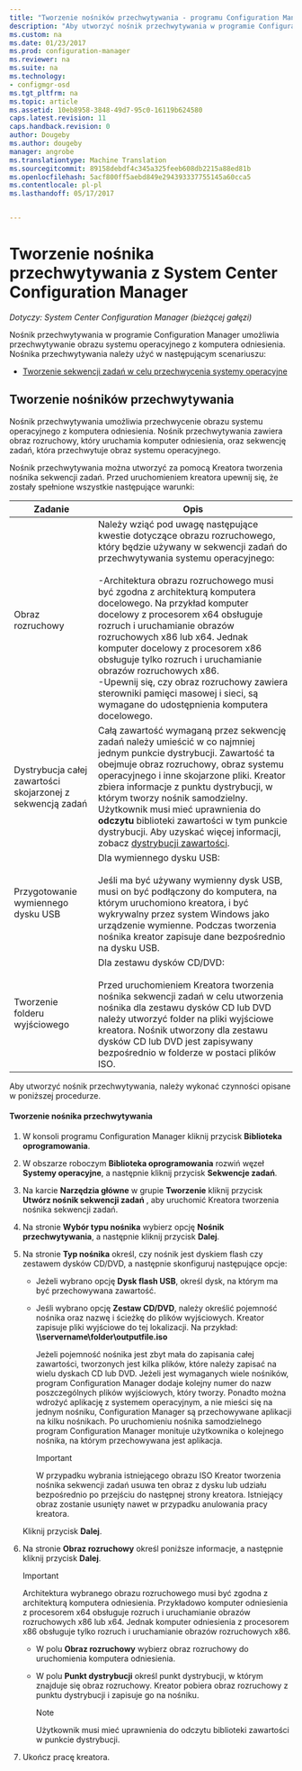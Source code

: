 ```yaml
---
title: "Tworzenie nośników przechwytywania - programu Configuration Manager | Dokumentacja firmy Microsoft"
description: "Aby utworzyć nośnik przechwytywania w programie Configuration Manager do przechwytywania obrazu systemu operacyjnego z komputera odniesienia, należy użyć Kreatora tworzenia nośnika sekwencji zadań."
ms.custom: na
ms.date: 01/23/2017
ms.prod: configuration-manager
ms.reviewer: na
ms.suite: na
ms.technology:
- configmgr-osd
ms.tgt_pltfrm: na
ms.topic: article
ms.assetid: 10eb8958-3848-49d7-95c0-16119b624580
caps.latest.revision: 11
caps.handback.revision: 0
author: Dougeby
ms.author: dougeby
manager: angrobe
ms.translationtype: Machine Translation
ms.sourcegitcommit: 89158debdf4c345a325feeb608db2215a88ed81b
ms.openlocfilehash: 5acf800ff5aebd849e294393337755145a60cca5
ms.contentlocale: pl-pl
ms.lasthandoff: 05/17/2017


---
```

# <a name="create-capture-media-with-system-center-configuration-manager"></a>Tworzenie nośnika przechwytywania z System Center Configuration Manager

*Dotyczy: System Center Configuration Manager (bieżącej gałęzi)*

Nośnik przechwytywania w programie Configuration Manager umożliwia przechwytywanie obrazu systemu operacyjnego z komputera odniesienia. Nośnika przechwytywania należy użyć w następującym scenariuszu:  

-   [Tworzenie sekwencji zadań w celu przechwycenia systemy operacyjne](create-a-task-sequence-to-capture-an-operating-system.md)  

##  <a name="BKMK_CreateCaptureMedia"></a> Tworzenie nośników przechwytywania  
 Nośnik przechwytywania umożliwia przechwycenie obrazu systemu operacyjnego z komputera odniesienia. Nośnik przechwytywania zawiera obraz rozruchowy, który uruchamia komputer odniesienia, oraz sekwencję zadań, która przechwytuje obraz systemu operacyjnego.

Nośnik przechwytywania można utworzyć za pomocą Kreatora tworzenia nośnika sekwencji zadań. Przed uruchomieniem kreatora upewnij się, że zostały spełnione wszystkie następujące warunki:  

|Zadanie|Opis|  
|----------|-----------------|  
|Obraz rozruchowy|Należy wziąć pod uwagę następujące kwestie dotyczące obrazu rozruchowego, który będzie używany w sekwencji zadań do przechwytywania systemu operacyjnego:<br /><br /> -Architektura obrazu rozruchowego musi być zgodna z architekturą komputera docelowego. Na przykład komputer docelowy z procesorem x64 obsługuje rozruch i uruchamianie obrazów rozruchowych x86 lub x64. Jednak komputer docelowy z procesorem x86 obsługuje tylko rozruch i uruchamianie obrazów rozruchowych x86.<br />-Upewnij się, czy obraz rozruchowy zawiera sterowniki pamięci masowej i sieci, są wymagane do udostępnienia komputera docelowego.|  
|Dystrybucja całej zawartości skojarzonej z sekwencją zadań|Całą zawartość wymaganą przez sekwencję zadań należy umieścić w co najmniej jednym punkcie dystrybucji. Zawartość ta obejmuje obraz rozruchowy, obraz systemu operacyjnego i inne skojarzone pliki. Kreator zbiera informacje z punktu dystrybucji, w którym tworzy nośnik samodzielny. Użytkownik musi mieć uprawnienia do **odczytu** biblioteki zawartości w tym punkcie dystrybucji.  Aby uzyskać więcej informacji, zobacz [dystrybucji zawartości](../../core/servers/deploy/configure/deploy-and-manage-content.md#bkmk_distribute).|  
|Przygotowanie wymiennego dysku USB|Dla wymiennego dysku USB:<br /><br /> Jeśli ma być używany wymienny dysk USB, musi on być podłączony do komputera, na którym uruchomiono kreatora, i być wykrywalny przez system Windows jako urządzenie wymienne. Podczas tworzenia nośnika kreator zapisuje dane bezpośrednio na dysku USB.|  
|Tworzenie folderu wyjściowego|Dla zestawu dysków CD/DVD:<br /><br /> Przed uruchomieniem Kreatora tworzenia nośnika sekwencji zadań w celu utworzenia nośnika dla zestawu dysków CD lub DVD należy utworzyć folder na pliki wyjściowe kreatora. Nośnik utworzony dla zestawu dysków CD lub DVD jest zapisywany bezpośrednio w folderze w postaci plików ISO.|  

 Aby utworzyć nośnik przechwytywania, należy wykonać czynności opisane w poniższej procedurze.  

#### <a name="to-create-capture-media"></a>Tworzenie nośnika przechwytywania  

1.  W konsoli programu Configuration Manager kliknij przycisk **Biblioteka oprogramowania**.  

2.  W obszarze roboczym **Biblioteka oprogramowania** rozwiń węzeł **Systemy operacyjne**, a następnie kliknij przycisk **Sekwencje zadań**.  

3.  Na karcie **Narzędzia główne** w grupie **Tworzenie** kliknij przycisk **Utwórz nośnik sekwencji zadań** , aby uruchomić Kreatora tworzenia nośnika sekwencji zadań.  

4.  Na stronie **Wybór typu nośnika** wybierz opcję **Nośnik przechwytywania**, a następnie kliknij przycisk **Dalej**.  

5.  Na stronie **Typ nośnika** określ, czy nośnik jest dyskiem flash czy zestawem dysków CD/DVD, a następnie skonfiguruj następujące opcje:  

    -   Jeżeli wybrano opcję **Dysk flash USB**, określ dysk, na którym ma być przechowywana zawartość.  

    -   Jeśli wybrano opcję **Zestaw CD/DVD**, należy określić pojemność nośnika oraz nazwę i ścieżkę do plików wyjściowych. Kreator zapisuje pliki wyjściowe do tej lokalizacji. Na przykład:  **\\\servername\folder\outputfile.iso**  

         Jeżeli pojemność nośnika jest zbyt mała do zapisania całej zawartości, tworzonych jest kilka plików, które należy zapisać na wielu dyskach CD lub DVD. Jeżeli jest wymaganych wiele nośników, program Configuration Manager dodaje kolejny numer do nazw poszczególnych plików wyjściowych, który tworzy. Ponadto można wdrożyć aplikację z systemem operacyjnym, a nie mieści się na jednym nośniku, Configuration Manager są przechowywane aplikacji na kilku nośnikach. Po uruchomieniu nośnika samodzielnego program Configuration Manager monituje użytkownika o kolejnego nośnika, na którym przechowywana jest aplikacja.  

        > [!IMPORTANT]  
        >  W przypadku wybrania istniejącego obrazu ISO Kreator tworzenia nośnika sekwencji zadań usuwa ten obraz z dysku lub udziału bezpośrednio po przejściu do następnej strony kreatora. Istniejący obraz zostanie usunięty nawet w przypadku anulowania pracy kreatora.  

     Kliknij przycisk **Dalej**.  

6.  Na stronie **Obraz rozruchowy** określ poniższe informacje, a następnie kliknij przycisk **Dalej**.  

    > [!IMPORTANT]  
    >  Architektura wybranego obrazu rozruchowego musi być zgodna z architekturą komputera odniesienia. Przykładowo komputer odniesienia z procesorem x64 obsługuje rozruch i uruchamianie obrazów rozruchowych x86 lub x64. Jednak komputer odniesienia z procesorem x86 obsługuje tylko rozruch i uruchamianie obrazów rozruchowych x86.  

    -   W polu **Obraz rozruchowy** wybierz obraz rozruchowy do uruchomienia komputera odniesienia.  

    -   W polu **Punkt dystrybucji** określ punkt dystrybucji, w którym znajduje się obraz rozruchowy. Kreator pobiera obraz rozruchowy z punktu dystrybucji i zapisuje go na nośniku.  

        > [!NOTE]  
        >  Użytkownik musi mieć uprawnienia do odczytu biblioteki zawartości w punkcie dystrybucji.  

7.  Ukończ pracę kreatora.  

